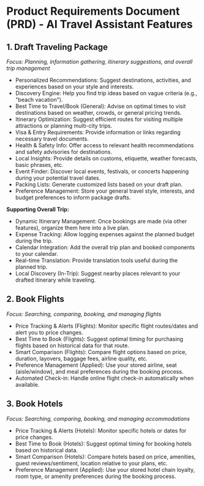 # Product Requirements Document (PRD) - AI Travel Assistant Features

## 1. Draft Traveling Package
*Focus: Planning, information gathering, itinerary suggestions, and overall trip management*

* Personalized Recommendations: Suggest destinations, activities, and experiences based on your style and interests.
* Discovery Engine: Help you find trip ideas based on vague criteria (e.g., "beach vacation").
* Best Time to Travel/Book (General): Advise on optimal times to visit destinations based on weather, crowds, or general pricing trends.
* Itinerary Optimization: Suggest efficient routes for visiting multiple attractions or planning multi-city trips.
* Visa & Entry Requirements: Provide information or links regarding necessary travel documents.
* Health & Safety Info: Offer access to relevant health recommendations and safety advisories for destinations.
* Local Insights: Provide details on customs, etiquette, weather forecasts, basic phrases, etc.
* Event Finder: Discover local events, festivals, or concerts happening during your potential travel dates.
* Packing Lists: Generate customized lists based on your draft plan.
* Preference Management: Store your general travel style, interests, and budget preferences to inform package drafts.

**Supporting Overall Trip:**
* Dynamic Itinerary Management: Once bookings are made (via other features), organize them here into a live plan.
* Expense Tracking: Allow logging expenses against the planned budget during the trip.
* Calendar Integration: Add the overall trip plan and booked components to your calendar.
* Real-time Translation: Provide translation tools useful during the planned trip.
* Local Discovery (In-Trip): Suggest nearby places relevant to your drafted itinerary while traveling.

## 2. Book Flights
*Focus: Searching, comparing, booking, and managing flights*

* Price Tracking & Alerts (Flights): Monitor specific flight routes/dates and alert you to price changes.
* Best Time to Book (Flights): Suggest optimal timing for purchasing flights based on historical data for that route.
* Smart Comparison (Flights): Compare flight options based on price, duration, layovers, baggage fees, airline quality, etc.
* Preference Management (Applied): Use your stored airline, seat (aisle/window), and meal preferences during the booking process.
* Automated Check-in: Handle online flight check-in automatically when available.

## 3. Book Hotels
*Focus: Searching, comparing, booking, and managing accommodations*

* Price Tracking & Alerts (Hotels): Monitor specific hotels or dates for price changes.
* Best Time to Book (Hotels): Suggest optimal timing for booking hotels based on historical data.
* Smart Comparison (Hotels): Compare hotels based on price, amenities, guest reviews/sentiment, location relative to your plans, etc.
* Preference Management (Applied): Use your stored hotel chain loyalty, room type, or amenity preferences during the booking process.
